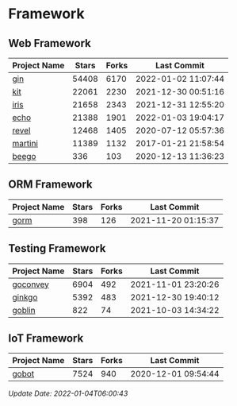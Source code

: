 # Framework

## Web Framework
| Project Name | Stars | Forks | Last Commit |
| ------------ | ----- | ----- | ----------- |
| [gin](https://github.com/gin-gonic/gin) | 54408 | 6170 | 2022-01-02 11:07:44 |
| [kit](https://github.com/go-kit/kit) | 22061 | 2230 | 2021-12-30 00:51:16 |
| [iris](https://github.com/kataras/iris) | 21658 | 2343 | 2021-12-31 12:55:20 |
| [echo](https://github.com/labstack/echo) | 21388 | 1901 | 2022-01-03 19:04:17 |
| [revel](https://github.com/revel/revel) | 12468 | 1405 | 2020-07-12 05:57:36 |
| [martini](https://github.com/go-martini/martini) | 11389 | 1132 | 2017-01-21 21:58:54 |
| [beego](https://github.com/astaxie/beego) | 336 | 103 | 2020-12-13 11:36:23 |

## ORM Framework
| Project Name | Stars | Forks | Last Commit |
| ------------ | ----- | ----- | ----------- |
| [gorm](https://github.com/jinzhu/gorm) | 398 | 126 | 2021-11-20 01:15:37 |

## Testing Framework
| Project Name | Stars | Forks | Last Commit |
| ------------ | ----- | ----- | ----------- |
| [goconvey](https://github.com/smartystreets/goconvey) | 6904 | 492 | 2021-11-01 23:20:26 |
| [ginkgo](https://github.com/onsi/ginkgo) | 5392 | 483 | 2021-12-30 19:40:12 |
| [goblin](https://github.com/franela/goblin) | 822 | 74 | 2021-10-03 14:34:22 |

## IoT Framework
| Project Name | Stars | Forks | Last Commit |
| ------------ | ----- | ----- | ----------- |
| [gobot](https://github.com/hybridgroup/gobot) | 7524 | 940 | 2020-12-01 09:54:44 |

*Update Date: 2022-01-04T06:00:43*